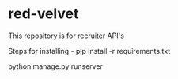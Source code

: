 # red-velvet
This repository is for recruiter API's

Steps for installing - 
pip install -r requirements.txt

python manage.py runserver
